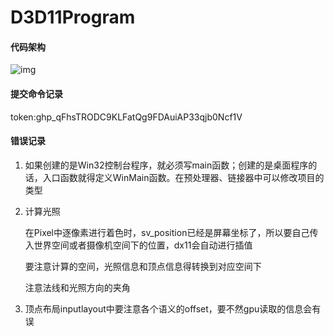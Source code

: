 # D3D11Program

#### 代码架构

![img](D:\DX11\pic0006.gif)

#### 提交命令记录

token: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

#### 错误记录

1. 如果创建的是Win32控制台程序，就必须写main函数；创建的是桌面程序的话，入口函数就得定义WinMain函数。在预处理器、链接器中可以修改项目的类型

2. 计算光照

   在Pixel中逐像素进行着色时，sv_position已经是屏幕坐标了，所以要自己传入世界空间或者摄像机空间下的位置，dx11会自动进行插值

   要注意计算的空间，光照信息和顶点信息得转换到对应空间下

   注意法线和光照方向的夹角

3. 顶点布局inputlayout中要注意各个语义的offset，要不然gpu读取的信息会有误

   

